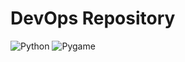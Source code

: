 # DevOps Repository

![Python](https://img.shields.io/badge/Python-3.10+-blue.svg)
![Pygame](https://img.shields.io/badge/Pygame-2.5-green.svg)


